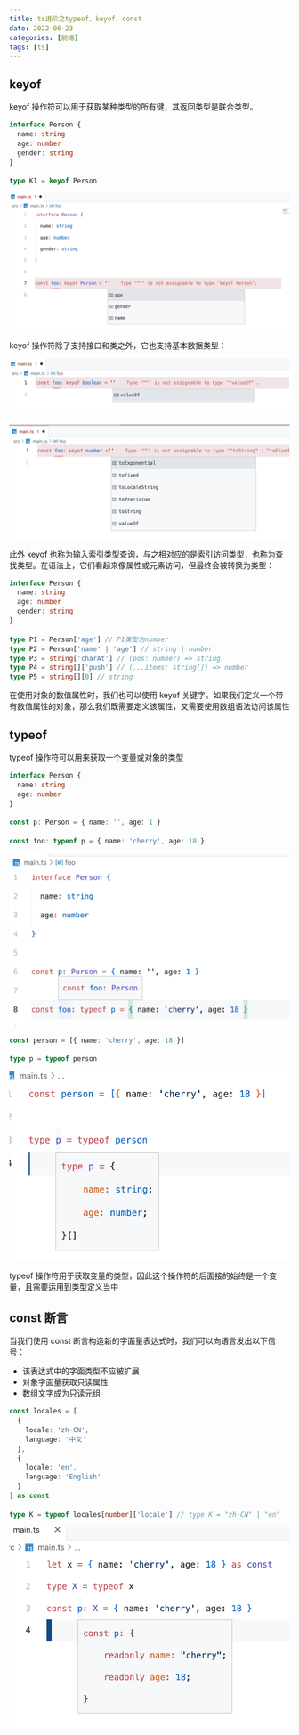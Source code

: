 ```yaml
---
title: ts进阶之typeof、keyof、const
date: 2022-06-23
categories: [前端]
tags: [ts]
---
```


## keyof

keyof 操作符可以用于获取某种类型的所有键，其返回类型是联合类型。

```ts
interface Person {
  name: string
  age: number
  gender: string
}

type K1 = keyof Person
```

![](./20220623/2022-06-23-13-34-41.png)

keyof 操作符除了支持接口和类之外，它也支持基本数据类型：

![](./20220623/2022-06-23-13-37-38.png)

![](./20220623/2022-06-23-13-38-49.png)

此外 keyof 也称为输入索引类型查询，与之相对应的是索引访问类型，也称为查找类型。在语法上，它们看起来像属性或元素访问，但最终会被转换为类型：

```ts
interface Person {
  name: string
  age: number
  gender: string
}

type P1 = Person['age'] // P1类型为number
type P2 = Person['name' | 'age'] // string | number
type P3 = string['charAt'] // (pos: number) => string
type P4 = string[]['push'] // (...items: string[]) => number
type P5 = string[][0] // string
```

在使用对象的数值属性时，我们也可以使用 keyof 关键字。如果我们定义一个带有数值属性的对象，那么我们既需要定义该属性，又需要使用数组语法访问该属性

## typeof

typeof 操作符可以用来获取一个变量或对象的类型

```ts
interface Person {
  name: string
  age: number
}

const p: Person = { name: '', age: 1 }

const foo: typeof p = { name: 'cherry', age: 18 }
```

![](./20220623/2022-06-23-14-07-38.png)

```ts
const person = [{ name: 'cherry', age: 18 }]

type p = typeof person
```

![](./20220623/2022-06-23-14-13-35.png)

typeof 操作符用于获取变量的类型，因此这个操作符的后面接的始终是一个变量，且需要运用到类型定义当中

## const 断言

当我们使用 const 断言构造新的字面量表达式时，我们可以向语言发出以下信号：

- 该表达式中的字面类型不应被扩展
- 对象字面量获取只读属性
- 数组文字成为只读元组

```ts
const locales = [
  {
    locale: 'zh-CN',
    language: '中文'
  },
  {
    locale: 'en',
    language: 'English'
  }
] as const

type K = typeof locales[number]['locale'] // type K = "zh-CN" | "en"
```

![](./20220623/2022-06-23-15-25-28.png)
